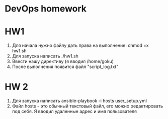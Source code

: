 # DevOps homework

# HW1
1. Для начала нужно файлу дать права на выполнение: chmod +x hw1.sh
2. Для запуска написать ./hw1.sh
3. Ввести нашу директиву (я вводил /home/goku)
4. После выполнения появится файл "script_log.txt"


# HW 2
1. Для запуска написать ansible-playbook -i hosts user_setup.yml
2. Файл hosts - это обычный текстовый файл, его можно редактировать под себя. Я вводил удаленные адрес и имя пользователя
